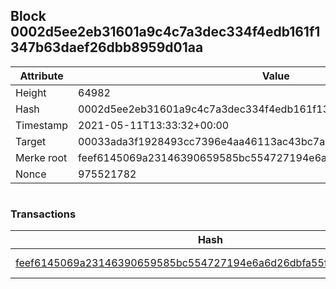 ## Block 0002d5ee2eb31601a9c4c7a3dec334f4edb161f1347b63daef26dbb8959d01aa

Attribute | Value
--- | ---
Height | 64982
Hash | 0002d5ee2eb31601a9c4c7a3dec334f4edb161f1347b63daef26dbb8959d01aa
Timestamp | 2021-05-11T13:33:32+00:00
Target | 00033ada3f1928493cc7396e4aa46113ac43bc7ac52aab5d08e3934913716f64
Merke root | feef6145069a23146390659585bc554727194e6a6d26dbfa55f182ddfbde3bec
Nonce | 975521782

```

```

### Transactions

Hash | Amount
--- | ---
[feef6145069a23146390659585bc554727194e6a6d26dbfa55f182ddfbde3bec](feef6145069a23146390659585bc554727194e6a6d26dbfa55f182ddfbde3bec.md) | 10.00000000 SKEPTI 
